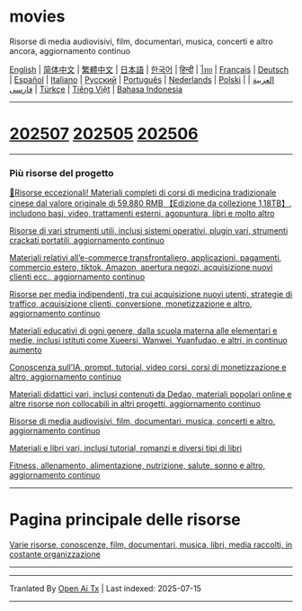 # movies
Risorse di media audiovisivi, film, documentari, musica, concerti e altro ancora, aggiornamento continuo

[English](https://openaitx.github.io/view.html?user=mswnlz&project=movies&lang=en) | [简体中文](https://openaitx.github.io/view.html?user=mswnlz&project=movies&lang=zh-CN) | [繁體中文](https://openaitx.github.io/view.html?user=mswnlz&project=movies&lang=zh-TW) | [日本語](https://openaitx.github.io/view.html?user=mswnlz&project=movies&lang=ja) | [한국어](https://openaitx.github.io/view.html?user=mswnlz&project=movies&lang=ko) | [हिन्दी](https://openaitx.github.io/view.html?user=mswnlz&project=movies&lang=hi) | [ไทย](https://openaitx.github.io/view.html?user=mswnlz&project=movies&lang=th) | [Français](https://openaitx.github.io/view.html?user=mswnlz&project=movies&lang=fr) | [Deutsch](https://openaitx.github.io/view.html?user=mswnlz&project=movies&lang=de) | [Español](https://openaitx.github.io/view.html?user=mswnlz&project=movies&lang=es) | [Italiano](https://openaitx.github.io/view.html?user=mswnlz&project=movies&lang=it) | [Русский](https://openaitx.github.io/view.html?user=mswnlz&project=movies&lang=ru) | [Português](https://openaitx.github.io/view.html?user=mswnlz&project=movies&lang=pt) | [Nederlands](https://openaitx.github.io/view.html?user=mswnlz&project=movies&lang=nl) | [Polski](https://openaitx.github.io/view.html?user=mswnlz&project=movies&lang=pl) | [العربية](https://openaitx.github.io/view.html?user=mswnlz&project=movies&lang=ar) | [فارسی](https://openaitx.github.io/view.html?user=mswnlz&project=movies&lang=fa) | [Türkçe](https://openaitx.github.io/view.html?user=mswnlz&project=movies&lang=tr) | [Tiếng Việt](https://openaitx.github.io/view.html?user=mswnlz&project=movies&lang=vi) | [Bahasa Indonesia](https://openaitx.github.io/view.html?user=mswnlz&project=movies&lang=id)








-------
# [202507](https://raw.githubusercontent.com/mswnlz/movies/main/202507.md) [202505](https://raw.githubusercontent.com/mswnlz/movies/main/202505.md) [202506](https://raw.githubusercontent.com/mswnlz/movies/main/202506.md)


---------------
### Più risorse del progetto

[🎁Risorse eccezionali! Materiali completi di corsi di medicina tradizionale cinese dal valore originale di 59.880 RMB 【Edizione da collezione 1,18TB】, includono basi, video, trattamenti esterni, agopuntura, libri e molto altro](https://github.com/mswnlz/chinese-traditional)

[Risorse di vari strumenti utili, inclusi sistemi operativi, plugin vari, strumenti crackati portatili, aggiornamento continuo](https://github.com/mswnlz/tools)


[Materiali relativi all’e-commerce transfrontaliero, applicazioni, pagamenti, commercio estero, tiktok, Amazon, apertura negozi, acquisizione nuovi clienti ecc., aggiornamento continuo](https://github.com/mswnlz/cross-border)

[Risorse per media indipendenti, tra cui acquisizione nuovi utenti, strategie di traffico, acquisizione clienti, conversione, monetizzazione e altro, aggiornamento continuo](https://github.com/mswnlz/self-media)

[Materiali educativi di ogni genere, dalla scuola materna alle elementari e medie, inclusi istituti come Xueersi, Wanwei, Yuanfudao, e altri, in continuo aumento](https://github.com/mswnlz/edu-knowlege)

[Conoscenza sull’IA, prompt, tutorial, video corsi, corsi di monetizzazione e altro, aggiornamento continuo](https://github.com/mswnlz/AIknowledge)

[Materiali didattici vari, inclusi contenuti da Dedao, materiali popolari online e altre risorse non collocabili in altri progetti, aggiornamento continuo](https://github.com/mswnlz/curriculum)

[Risorse di media audiovisivi, film, documentari, musica, concerti e altro, aggiornamento continuo](https://github.com/mswnlz/movies)

[Materiali e libri vari, inclusi tutorial, romanzi e diversi tipi di libri](https://github.com/mswnlz/book)

[Fitness, allenamento, alimentazione, nutrizione, salute, sonno e altro, aggiornamento continuo](https://github.com/mswnlz/healthy)

---------------

# Pagina principale delle risorse
[Varie risorse, conoscenze, film, documentari, musica, libri, media raccolti, in costante organizzazione](https://github.com/mswnlz)

---------------


---

Tranlated By [Open Ai Tx](https://github.com/OpenAiTx/OpenAiTx) | Last indexed: 2025-07-15

---